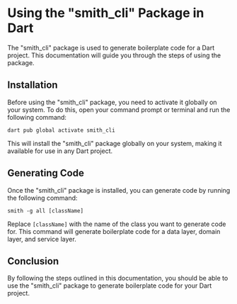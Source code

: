 
# Using the "smith_cli" Package in Dart

The "smith_cli" package is used to generate boilerplate code for a Dart project. This documentation will guide you through the steps of using the package.

## Installation

Before using the "smith_cli" package, you need to activate it globally on your system. To do this, open your command prompt or terminal and run the following command:

`dart pub global activate smith_cli` 

This will install the "smith_cli" package globally on your system, making it available for use in any Dart project.

## Generating Code

Once the "smith_cli" package is installed, you can generate code by running the following command:

`smith -g all [className]` 

Replace `[className]` with the name of the class you want to generate code for. This command will generate boilerplate code for a data layer, domain layer, and service layer.

## Conclusion

By following the steps outlined in this documentation, you should be able to use the "smith_cli" package to generate boilerplate code for your Dart project.